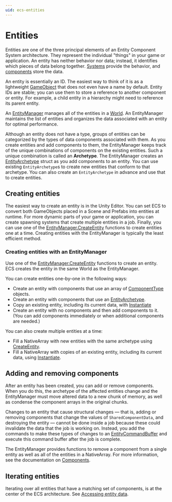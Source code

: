 ```yaml
---
uid: ecs-entities
---
```

# Entities

Entities are one of the three principal elements of an Entity Component System architecture. They represent the individual "things" in your game or application. An entity has neither behavior nor data; instead, it identifies which pieces of data belong together. [Systems](ecs_systems.md) provide the behavior, and [components](ecs_components.md) store the data.

An entity is essentially an ID. The easiest way to think of it is as a lightweight [GameObject](https://docs.unity3d.com/Manual/class-GameObject.html) that does not even have a name by default. Entity IDs are stable; you can use them to store a reference to another component or entity. For example, a child entity in a hierarchy might need to reference its parent entity. 

An [EntityManager](xref:Unity.Entities.EntityManager) manages all of the entities in a [World](xref:Unity.Entities.World). An EntityManager maintains the list of entities and organizes the data associated with an entity for optimal performance.

Although an entity does not have a type, groups of entities can be categorized by the types of data components associated with them. As you create entities and add components to them, the EntityManager keeps track of the unique combinations of components on the existing entities. Such a unique combination is called an __Archetype__. The EntityManager creates an [EntityArchetype](xref:Unity.Entities.EntityArchetype) struct as you add components to an entity. You can use existing `EntityArchetype`s to create new entities that conform to that archetype. You can also create an `EntityArchetype` in advance and use that to create entities. 

## Creating entities

The easiest way to create an entity is in the Unity Editor. You can set ECS to convert both GameObjects placed in a Scene and Prefabs into entities at runtime. For more dynamic parts of your game or application, you can create spawning systems that create multiple entities in a job. Finally, you can use one of the [EntityManager.CreateEntity](xref:Unity.Entities.EntityManager.CreateEntity) functions to create entities one at a time. Creating entities with the EntityManager is typically the least efficient method.

### Creating entities with an EntityManager

Use one of the [EntityManager.CreateEntity](xref:Unity.Entities.EntityManager.CreateEntity) functions to create an entity. ECS creates the entity in the same World as the EntityManager.

You can create entities one-by-one in the following ways:

* Create an entity with components that use an array of [ComponentType](xref:Unity.Entities.ComponentType) objects.
* Create an entity with components that use an [EntityArchetype](xref:Unity.Entities.EntityArchetype).
* Copy an existing entity, including its current data, with [Instantiate](xref:Unity.Entities.EntityManager.Instantiate%28Unity.Entities.Entity%29)
* Create an entity with no components and then add components to it. (You can add components immediately or when additional components are needed.)

You can also create multiple entities at a time:

* Fill a NativeArray with new entities with the same archetype using [CreateEntity](xref:Unity.Entities.EntityManager.CreateEntity).
* Fill a NativeArray with copies of an existing entity, including its current data, using [Instantiate](xref:Unity.Entities.EntityManager.Instantiate%28Unity.Entities.Entity%29).
    
## Adding and removing components

After an entity has been created, you can add or remove components. When you do this, the archetype of the affected entities change and the EntityManager must move altered data to a new chunk of memory, as well as condense the component arrays in the original chunks. 

Changes to an entity that cause structural changes — that is, adding or removing components that change the values of `SharedComponentData`, and destroying the entity — cannot be done inside a job because these could invalidate the data that the job is working on. Instead, you add the commands to make these types of changes to an [EntityCommandBuffer](xref:Unity.Entities.EntityCommandBuffer) and execute this command buffer after the job is complete.  

The EntityManager provides functions to remove a component from a single entity as well as all of the entities in a NativeArray. For more information, see the documentation on [Components](ecs_components.md).

## Iterating entities

Iterating over all entities that have a matching set of components, is at the center of the ECS architecture. See [Accessing entity data](chunk_iteration.md).